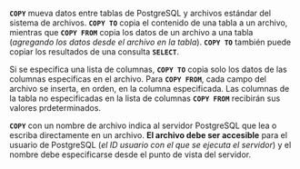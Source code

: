 **`COPY`** mueva datos entre tablas de PostgreSQL y archivos estándar del sistema de archivos. **`COPY TO`** copia el contenido de una tabla a un archivo, mientras que **`COPY FROM`** copia los datos de un archivo a una tabla (*agregando los datos desde el archivo en la tabla*). **`COPY TO`** también puede copiar los resultados de una consulta **`SELECT`**.


Si se especifica una lista de columnas, **`COPY TO`** copia solo los datos de las columnas especificas en el archivo. Para  **`COPY FROM`**, cada campo del archivo se inserta, en orden, en la columna especificada. Las columnas de la tabla no especificadas en la lista de columnas **`COPY FROM`** recibirán sus valores prdeterminados.  

**`COPY`** con un nombre de archivo indica al servidor PostgreSQL que lea o escriba directamente en un archivo. **El archivo debe ser accesible** para el usuario de PostgreSQL (*el ID usuario con el que se ejecuta el servidor*) y el nombre debe especificarse desde el punto de vista del servidor.